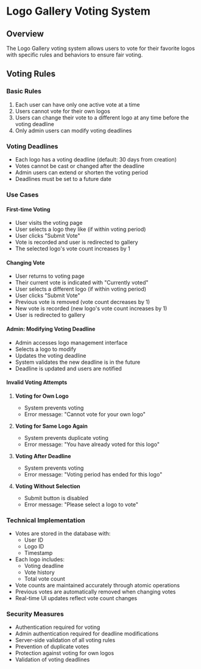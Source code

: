 # Logo Gallery Voting System

## Overview
The Logo Gallery voting system allows users to vote for their favorite logos with specific rules and behaviors to ensure fair voting.

## Voting Rules

### Basic Rules
1. Each user can have only one active vote at a time
2. Users cannot vote for their own logos
3. Users can change their vote to a different logo at any time before the voting deadline
4. Only admin users can modify voting deadlines

### Voting Deadlines
- Each logo has a voting deadline (default: 30 days from creation)
- Votes cannot be cast or changed after the deadline
- Admin users can extend or shorten the voting period
- Deadlines must be set to a future date

### Use Cases

#### First-time Voting
- User visits the voting page
- User selects a logo they like (if within voting period)
- User clicks "Submit Vote"
- Vote is recorded and user is redirected to gallery
- The selected logo's vote count increases by 1

#### Changing Vote
- User returns to voting page
- Their current vote is indicated with "Currently voted"
- User selects a different logo (if within voting period)
- User clicks "Submit Vote"
- Previous vote is removed (vote count decreases by 1)
- New vote is recorded (new logo's vote count increases by 1)
- User is redirected to gallery

#### Admin: Modifying Voting Deadline
- Admin accesses logo management interface
- Selects a logo to modify
- Updates the voting deadline
- System validates the new deadline is in the future
- Deadline is updated and users are notified

#### Invalid Voting Attempts
1. **Voting for Own Logo**
   - System prevents voting
   - Error message: "Cannot vote for your own logo"

2. **Voting for Same Logo Again**
   - System prevents duplicate voting
   - Error message: "You have already voted for this logo"

3. **Voting After Deadline**
   - System prevents voting
   - Error message: "Voting period has ended for this logo"

4. **Voting Without Selection**
   - Submit button is disabled
   - Error message: "Please select a logo to vote"

### Technical Implementation
- Votes are stored in the database with:
  - User ID
  - Logo ID
  - Timestamp
- Each logo includes:
  - Voting deadline
  - Vote history
  - Total vote count
- Vote counts are maintained accurately through atomic operations
- Previous votes are automatically removed when changing votes
- Real-time UI updates reflect vote count changes

### Security Measures
- Authentication required for voting
- Admin authentication required for deadline modifications
- Server-side validation of all voting rules
- Prevention of duplicate votes
- Protection against voting for own logos
- Validation of voting deadlines 